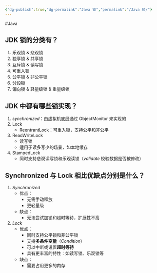 ```yaml
---
{"dg-publish":true,"dg-permalink":"Java 锁","permalink":"/Java 锁/"}
---
```



#Java 

## JDK 锁的分类有？

1. 乐观锁 & 悲观锁
2. 独享锁 & 共享锁
3. 互斥锁 & 读写锁
4. 可重入锁
5. 公平锁 & 非公平锁
6. 分段锁
7. 偏向锁 & 轻量级锁 & 重量级锁

## JDK 中都有哪些锁实现？

1. *synchronized*：由虚拟机底层通过 ObjectMonitor 来实现的
2. Lock
	- ReentrantLock：可重入锁，支持公平和非公平
3. ReadWriteLock
	- 读写锁
	- 适用于读多写少的场景，如本地缓存
4. StampedLock
	- 同时支持悲观读写锁和乐观读锁（*validate* 校验数据是否被修改）

## Synchronized 与 Lock 相比优缺点分别是什么？

1. *Synchronized*
	- 优点：
		- 无需手动释放
		- 更轻量级
	- 缺点：
		- 无法尝试加锁和超时等待，扩展性不高
2. *Lock*
	- 优点：
		- 同时支持公平锁和非公平锁
		- 支持**多条件变量**（*Condition*）
		- 可以中断或设置**超时等待**
		- 具有更丰富的特性：如读写锁、乐观锁等
	- 缺点：
		- 需要占用更多的内存
